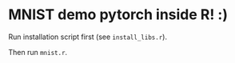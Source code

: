 # MNIST demo pytorch inside R! :)

Run installation script first (see `install_libs.r`).

Then run `mnist.r`.
